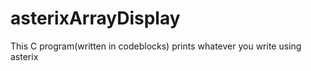 # asterixArrayDisplay
 This C program(written in codeblocks) prints whatever you write using asterix
